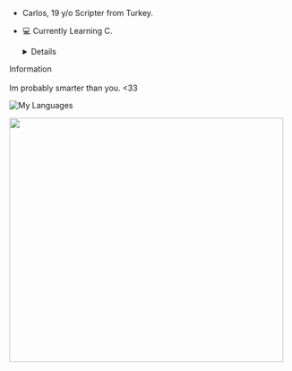 - Carlos, 19 y/o Scripter from Turkey.

- 💻 Currently Learning C.

  <details>
<summary>Information</summary>
<br>
Im probably smarter than you. <33
</details>

![My Languages](https://skillicons.dev/icons?i=php,py,lua,nodejs,js,html,css,c,cpp,cs,net,)

<img alt="" src=https://lanyard.cnrad.dev/api/891822266701213797/>

<div align="left">
  <img src="https://media.giphy.com/media/YFkpsHWCsNUUo/giphy.gif" width="489" height="436"/>
</div>



<!---
--->
